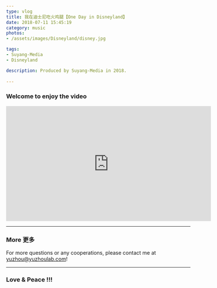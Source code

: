 ```yaml
---
type: vlog
title: 我在迪士尼吃火鸡腿【One Day in Disneyland】
date: 2018-07-11 15:45:19
category: music
photos:
- /assets/images/Disneyland/disney.jpg

tags:
- Suyang-Media
- Disneyland

description: Produced by Suyang-Media in 2018. 
  
---
```


### Welcome to enjoy the video


<iframe width="560" height="315" src="https://www.youtube.com/watch?v=jB4EsQAt--w&t=06s" frameborder="0" allow="autoplay; encrypted-media" allowfullscreen></iframe>

---
### More 更多

For more questions or any cooperations, please contact me at yuzhou@yuzhoulab.com! 

---
### Love & Peace !!!
